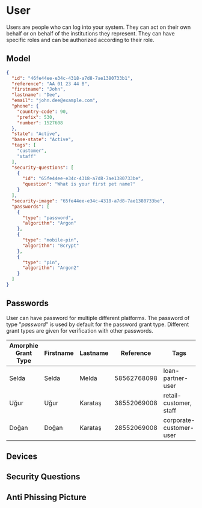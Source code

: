 # User

Users are people who can log into your system. They can act on their own behalf or on behalf of the institutions they represent. They can have specific roles and can be authorized according to their role.

## Model

```json
{
  "id": "46fe44ee-e34c-4318-a7d8-7ae1380733b1",
  "reference": "AA 01 23 44 B",
  "firstname": "John",
  "lastname": "Dee",
  "email": "john.dee@example.com",
  "phone": {
    "country-code": 90,
    "prefix": 530,
    "number": 1527608
  },
  "state": "Active",
  "base-state": "Active",
  "tags": [
    "customer",
    "staff"
  ],
  "security-questions": [
    {
      "id": "65fe44ee-e34c-4318-a7d8-7ae1380733be",
      "question": "What is your first pet name?"
    }
  ],
  "security-image": "65fe44ee-e34c-4318-a7d8-7ae1380733be",
  "passwords": [
    {
      "type": "password",
      "algorithm": "Argon"
    },
    {
      "type": "mobile-pin",
      "algorithm": "Bcrypt"
    },
    {
      "type": "pin",
      "algorithm": "Argon2"
    }
  ]
}
```

## Passwords

User can have password for multiple different platforms. The password of type "*password*" is used by default for the password grant type. Different grant types are given for verification with other passwords.


| Amorphie Grant Type    | Firstname | Lastname | Reference   | Tags                    | State  |
| ----- | --------- | -------- | ----------- | ----------------------- | ------ |
| Selda | Selda     | Melda    | 58562768098 | loan-partner-user       | Active |
| Uğur  | Uğur      | Karataş  | 38552069008 | retail-customer, staff  | Active |
| Doğan | Doğan     | Karataş  | 28552069008 | corporate-customer-user | Active |





## Devices

## Security Questions

## Anti Phissing Picture
